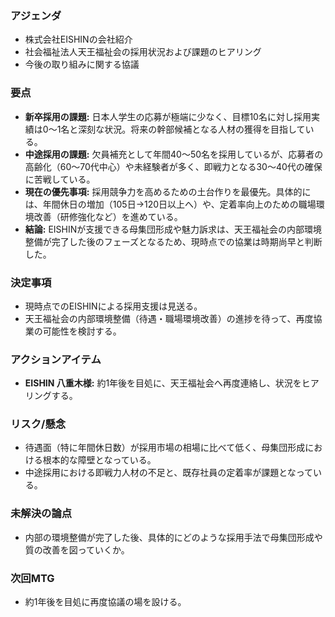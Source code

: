 ### アジェンダ
- 株式会社EISHINの会社紹介
- 社会福祉法人天王福祉会の採用状況および課題のヒアリング
- 今後の取り組みに関する協議

### 要点
- **新卒採用の課題:** 日本人学生の応募が極端に少なく、目標10名に対し採用実績は0〜1名と深刻な状況。将来の幹部候補となる人材の獲得を目指している。
- **中途採用の課題:** 欠員補充として年間40〜50名を採用しているが、応募者の高齢化（60〜70代中心）や未経験者が多く、即戦力となる30〜40代の確保に苦戦している。
- **現在の優先事項:** 採用競争力を高めるための土台作りを最優先。具体的には、年間休日の増加（105日→120日以上へ）や、定着率向上のための職場環境改善（研修強化など）を進めている。
- **結論:** EISHINが支援できる母集団形成や魅力訴求は、天王福祉会の内部環境整備が完了した後のフェーズとなるため、現時点での協業は時期尚早と判断した。

### 決定事項
- 現時点でのEISHINによる採用支援は見送る。
- 天王福祉会の内部環境整備（待遇・職場環境改善）の進捗を待って、再度協業の可能性を検討する。

### アクションアイテム
- **EISHIN 八重木様:** 約1年後を目処に、天王福祉会へ再度連絡し、状況をヒアリングする。

### リスク/懸念
- 待遇面（特に年間休日数）が採用市場の相場に比べて低く、母集団形成における根本的な障壁となっている。
- 中途採用における即戦力人材の不足と、既存社員の定着率が課題となっている。

### 未解決の論点
- 内部の環境整備が完了した後、具体的にどのような採用手法で母集団形成や質の改善を図っていくか。

### 次回MTG
- 約1年後を目処に再度協議の場を設ける。